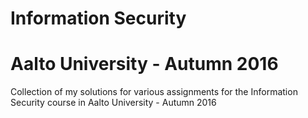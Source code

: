 # Information Security 
# Aalto University - Autumn 2016


Collection of my solutions for various assignments for the Information Security course in Aalto University - Autumn 2016
